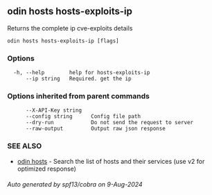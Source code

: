 ## odin hosts hosts-exploits-ip

Returns the complete ip cve-exploits details

```
odin hosts hosts-exploits-ip [flags]
```

### Options

```
  -h, --help        help for hosts-exploits-ip
      --ip string   Required. get the ip
```

### Options inherited from parent commands

```
      --X-API-Key string   
      --config string      Config file path
      --dry-run            Do not send the request to server
      --raw-output         Output raw json response
```

### SEE ALSO

* [odin hosts](odin_hosts.md)	 - Search the list of hosts and their services (use v2 for optimized response)

###### Auto generated by spf13/cobra on 9-Aug-2024
